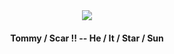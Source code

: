 
<div id="header" align="center">
  <img src="https://64.media.tumblr.com/42ddb9abbeae494e906e07d8336c6b4c/901ddae1b6be7735-3a/s2048x3072/bf3b8bf8a911168e0a520d17bf8442e7751ef5ca.pnj"/>
</div> 
<h4 id="header" align="center">
  	Tommy   /   Scar   !!     --     He   /   It   /   Star   /   Sun
</h4>
